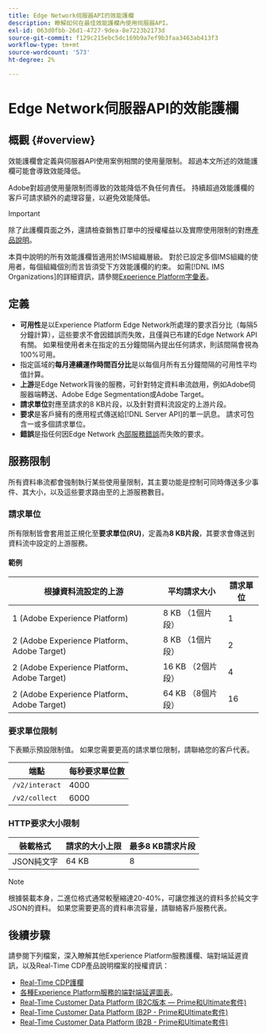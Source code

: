 ```yaml
---
title: Edge Network伺服器API的效能護欄
description: 瞭解如何在最佳效能護欄內使用伺服器API。
exl-id: 063d0fbb-26d1-4727-9dea-8e7223b2173d
source-git-commit: f129c215ebc5dc169b9a7ef9b3faa3463ab413f3
workflow-type: tm+mt
source-wordcount: '573'
ht-degree: 2%

---
```



# Edge Network伺服器API的效能護欄

## 概觀 {#overview}

效能護欄會定義與伺服器API使用案例相關的使用量限制。 超過本文所述的效能護欄可能會導致效能降低。

Adobe對超過使用量限制而導致的效能降低不負任何責任。 持續超過效能護欄的客戶可請求額外的處理容量，以避免效能降低。

>[!IMPORTANT]
>
>除了此護欄頁面之外，還請檢查銷售訂單中的授權權益以及實際使用限制的對應[產品說明](https://helpx.adobe.com/legal/product-descriptions.html)。

本頁中說明的所有效能護欄皆適用於IMS組織層級。 對於已設定多個IMS組織的使用者，每個組織個別而言皆須受下方效能護欄的約束。 如需[!DNL IMS Organizations]的詳細資訊，請參閱[Experience Platform字彙表](../landing/glossary.md)。

## 定義

* **可用性**&#x200B;是以Experience Platform Edge Network所處理的要求百分比（每隔5分鐘計算），這些要求不會因錯誤而失敗，且僅與已布建的Edge Network API有關。 如果租使用者未在指定的五分鐘間隔內提出任何請求，則該間隔會視為100%可用。
* 指定區域的&#x200B;**每月連續運作時間百分比**&#x200B;是以每個月所有五分鐘間隔的可用性平均值計算。
* **上游**&#x200B;是Edge Network背後的服務，可針對特定資料串流啟用，例如Adobe伺服器端轉送、Adobe Edge Segmentation或Adobe Target。
* **請求單位**&#x200B;對應至請求的8 KB片段，以及針對資料流設定的上游片段。
* **要求**&#x200B;是客戶擁有的應用程式傳送給[!DNL Server API]的單一訊息。 請求可包含一或多個請求單位。
* **錯誤**&#x200B;是指任何因Edge Network [內部服務錯誤](error-handling.md)而失敗的要求。

## 服務限制

所有資料串流都會強制執行某些使用量限制，其主要功能是控制可同時傳送多少事件、其大小，以及這些要求路由至的上游服務數目。

### 請求單位

所有限制皆會套用並正規化至&#x200B;**要求單位(RU)**，定義為&#x200B;**8 KB片段**，其要求會傳送到資料流中設定的上游服務。

#### 範例

| 根據資料流設定的上游 | 平均請求大小 | 請求單位 |
| --- | --- | --- |
| 1 (Adobe Experience Platform) | 8 KB （1個片段） | 1 |
| 2 (Adobe Experience Platform、Adobe Target) | 8 KB （1個片段） | 2 |
| 2 (Adobe Experience Platform、Adobe Target) | 16 KB （2個片段） | 4 |
| 2 (Adobe Experience Platform、Adobe Target) | 64 KB （8個片段） | 16 |

### 要求單位限制

下表顯示預設限制值。 如果您需要更高的請求單位限制，請聯絡您的客戶代表。

| 端點 | 每秒要求單位數 |
| --- | --- |
| `/v2/interact` | 4000 |
| `/v2/collect` | 6000 |

### HTTP要求大小限制

| 裝載格式 | 請求的大小上限 | 最多8 KB請求片段 |
| --- | --- | --- |
| JSON純文字 | 64 KB | 8 |


>[!NOTE]
>
>根據裝載本身，二進位格式通常較壓縮達20-40%，可讓您推送的資料多於純文字JSON的資料。 如果您需要更高的資料串流容量，請聯絡客戶服務代表。

## 後續步驟

請參閱下列檔案，深入瞭解其他Experience Platform服務護欄、端對端延遲資訊，以及Real-Time CDP產品說明檔案的授權資訊：

* [Real-Time CDP護欄](/help/rtcdp/guardrails/overview.md)
* [各種Experience Platform服務的端對端延遲圖表](https://experienceleague.adobe.com/docs/blueprints-learn/architecture/architecture-overview/deployment/guardrails.html?lang=en#end-to-end-latency-diagrams)。
* [Real-Time Customer Data Platform (B2C版本 — Prime和Ultimate套件)](https://helpx.adobe.com/legal/product-descriptions/real-time-customer-data-platform-b2c-edition-prime-and-ultimate-packages.html)
* [Real-Time Customer Data Platform (B2P - Prime和Ultimate套件)](https://helpx.adobe.com/legal/product-descriptions/real-time-customer-data-platform-b2p-edition-prime-and-ultimate-packages.html)
* [Real-Time Customer Data Platform (B2B - Prime和Ultimate套件)](https://helpx.adobe.com/legal/product-descriptions/real-time-customer-data-platform-b2b-edition-prime-and-ultimate-packages.html)

